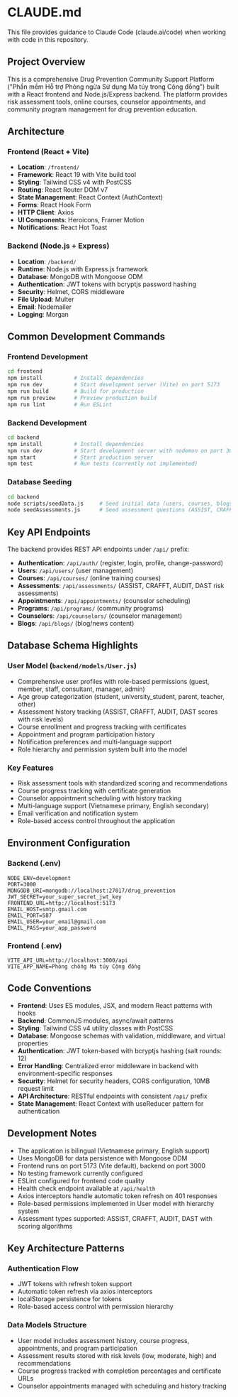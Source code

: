 # CLAUDE.md

This file provides guidance to Claude Code (claude.ai/code) when working with code in this repository.

## Project Overview

This is a comprehensive Drug Prevention Community Support Platform ("Phần mềm Hỗ trợ Phòng ngừa Sử dụng Ma túy trong Cộng đồng") built with a React frontend and Node.js/Express backend. The platform provides risk assessment tools, online courses, counselor appointments, and community program management for drug prevention education.

## Architecture

### Frontend (React + Vite)

- **Location**: `/frontend/`
- **Framework**: React 19 with Vite build tool
- **Styling**: Tailwind CSS v4 with PostCSS
- **Routing**: React Router DOM v7
- **State Management**: React Context (AuthContext)
- **Forms**: React Hook Form
- **HTTP Client**: Axios
- **UI Components**: Heroicons, Framer Motion
- **Notifications**: React Hot Toast

### Backend (Node.js + Express)

- **Location**: `/backend/`
- **Runtime**: Node.js with Express.js framework
- **Database**: MongoDB with Mongoose ODM
- **Authentication**: JWT tokens with bcryptjs password hashing
- **Security**: Helmet, CORS middleware
- **File Upload**: Multer
- **Email**: Nodemailer
- **Logging**: Morgan

## Common Development Commands

### Frontend Development

```bash
cd frontend
npm install          # Install dependencies
npm run dev          # Start development server (Vite) on port 5173
npm run build        # Build for production
npm run preview      # Preview production build
npm run lint         # Run ESLint
```

### Backend Development

```bash
cd backend
npm install          # Install dependencies
npm run dev          # Start development server with nodemon on port 3000
npm start            # Start production server
npm test             # Run tests (currently not implemented)
```

### Database Seeding

```bash
cd backend
node scripts/seedData.js     # Seed initial data (users, courses, blogs, counselors)
node seedAssessments.js      # Seed assessment questions (ASSIST, CRAFFT, AUDIT, DAST)
```

## Key API Endpoints

The backend provides REST API endpoints under `/api/` prefix:

- **Authentication**: `/api/auth/` (register, login, profile, change-password)
- **Users**: `/api/users/` (user management)
- **Courses**: `/api/courses/` (online training courses)
- **Assessments**: `/api/assessments/` (ASSIST, CRAFFT, AUDIT, DAST risk assessments)
- **Appointments**: `/api/appointments/` (counselor scheduling)
- **Programs**: `/api/programs/` (community programs)
- **Counselors**: `/api/counselors/` (counselor management)
- **Blogs**: `/api/blogs/` (blog/news content)

## Database Schema Highlights

### User Model (`backend/models/User.js`)

- Comprehensive user profiles with role-based permissions (guest, member, staff, consultant, manager, admin)
- Age group categorization (student, university_student, parent, teacher, other)
- Assessment history tracking (ASSIST, CRAFFT, AUDIT, DAST scores with risk levels)
- Course enrollment and progress tracking with certificates
- Appointment and program participation history
- Notification preferences and multi-language support
- Role hierarchy and permission system built into the model

### Key Features

- Risk assessment tools with standardized scoring and recommendations
- Course progress tracking with certificate generation
- Counselor appointment scheduling with history tracking
- Multi-language support (Vietnamese primary, English secondary)
- Email verification and notification system
- Role-based access control throughout the application

## Environment Configuration

### Backend (.env)

```env
NODE_ENV=development
PORT=3000
MONGODB_URI=mongodb://localhost:27017/drug_prevention
JWT_SECRET=your_super_secret_jwt_key
FRONTEND_URL=http://localhost:5173
EMAIL_HOST=smtp.gmail.com
EMAIL_PORT=587
EMAIL_USER=your_email@gmail.com
EMAIL_PASS=your_app_password
```

### Frontend (.env)

```env
VITE_API_URL=http://localhost:3000/api
VITE_APP_NAME=Phòng chống Ma túy Cộng đồng
```

## Code Conventions

- **Frontend**: Uses ES modules, JSX, and modern React patterns with hooks
- **Backend**: CommonJS modules, async/await patterns
- **Styling**: Tailwind CSS v4 utility classes with PostCSS
- **Database**: Mongoose schemas with validation, middleware, and virtual properties
- **Authentication**: JWT token-based with bcryptjs hashing (salt rounds: 12)
- **Error Handling**: Centralized error middleware in backend with environment-specific responses
- **Security**: Helmet for security headers, CORS configuration, 10MB request limit
- **API Architecture**: RESTful endpoints with consistent `/api/` prefix
- **State Management**: React Context with useReducer pattern for authentication

## Development Notes

- The application is bilingual (Vietnamese primary, English support)
- Uses MongoDB for data persistence with Mongoose ODM
- Frontend runs on port 5173 (Vite default), backend on port 3000
- No testing framework currently configured
- ESLint configured for frontend code quality
- Health check endpoint available at `/api/health`
- Axios interceptors handle automatic token refresh on 401 responses
- Role-based permissions implemented in User model with hierarchy system
- Assessment types supported: ASSIST, CRAFFT, AUDIT, DAST with scoring algorithms

## Key Architecture Patterns

### Authentication Flow

- JWT tokens with refresh token support
- Automatic token refresh via axios interceptors
- localStorage persistence for tokens
- Role-based access control with permission hierarchy

### Data Models Structure

- User model includes assessment history, course progress, appointments, and program participation
- Assessment results stored with risk levels (low, moderate, high) and recommendations
- Course progress tracked with completion percentages and certificate URLs
- Counselor appointments managed with scheduling and history tracking